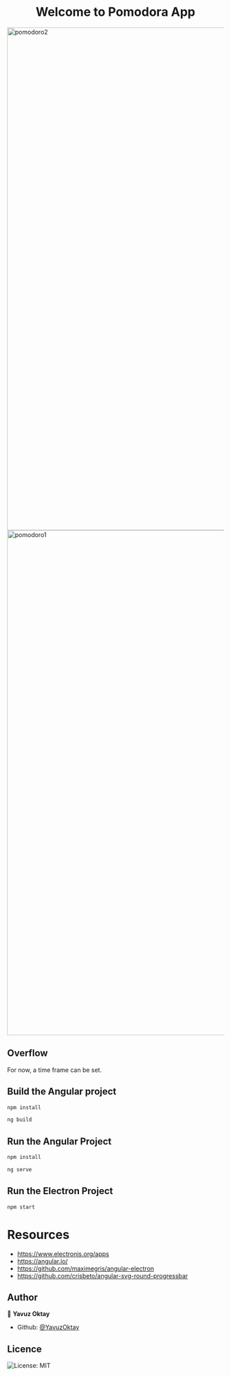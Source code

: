 <h1 align="center">Welcome to Pomodora App</h1>

<img width="1167" alt="pomodoro2" src="https://user-images.githubusercontent.com/11810774/82764971-96d3f400-9e1b-11ea-94f3-8ca78f48e61a.png">
<img width="1172" alt="pomodoro1" src="https://user-images.githubusercontent.com/11810774/82764964-8face600-9e1b-11ea-8741-a83aaf69e054.png">



## Overflow

For now, a time frame can be set.

## Build the Angular project

```sh
npm install
```

```sh
ng build
```

## Run the Angular Project

```sh
npm install
```

```sh
ng serve
```

## Run the Electron Project

```sh
npm start
```

# Resources
- https://www.electronjs.org/apps
- https://angular.io/
- https://github.com/maximegris/angular-electron
- https://github.com/crisbeto/angular-svg-round-progressbar

## Author

👤 **Yavuz Oktay**

- Github: [@YavuzOktay](https://github.com/yavuzoktay)

## Licence

<p>
    <img alt="License: MIT" src="https://img.shields.io/badge/License-MIT-yellow.svg" />
</p>

